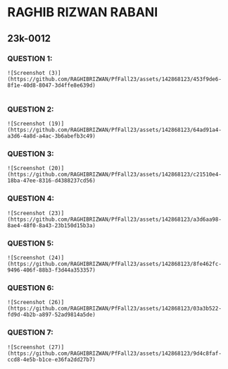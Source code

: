 # RAGHIB RIZWAN RABANI
## 23k-0012

### QUESTION 1:

````
![Screenshot (3)](https://github.com/RAGHIBRIZWAN/PfFall23/assets/142868123/453f9de6-8f1e-40d8-8047-3d4ffe8e639d)


````

### QUESTION 2:
````
![Screenshot (19)](https://github.com/RAGHIBRIZWAN/PfFall23/assets/142868123/64ad91a4-a3d6-4a8d-a4ac-3b6abefb3c49)
````

### QUESTION 3:
````
![Screenshot (20)](https://github.com/RAGHIBRIZWAN/PfFall23/assets/142868123/c21510e4-18ba-47ee-8316-d4388237cd56)
````

### QUESTION 4:
````
![Screenshot (23)](https://github.com/RAGHIBRIZWAN/PfFall23/assets/142868123/a3d6aa98-8ae4-48f0-8a43-23b150d15b3a)
````

### QUESTION 5:
````
![Screenshot (24)](https://github.com/RAGHIBRIZWAN/PfFall23/assets/142868123/8fe462fc-9496-406f-88b3-f3d44a353357)
````

### QUESTION 6:
````
![Screenshot (26)](https://github.com/RAGHIBRIZWAN/PfFall23/assets/142868123/03a3b522-fd9d-4b2b-a897-52ad9814a5de)
````

### QUESTION 7:
````
![Screenshot (27)](https://github.com/RAGHIBRIZWAN/PfFall23/assets/142868123/9d4c8faf-ccd8-4e5b-b1ce-e36fa2dd27b7)
````
